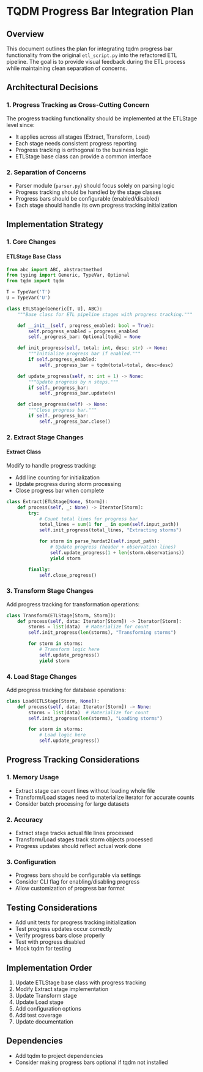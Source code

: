 # TQDM Progress Bar Integration Plan

## Overview

This document outlines the plan for integrating tqdm progress bar functionality from the original `etl_script.py` into the refactored ETL pipeline. The goal is to provide visual feedback during the ETL process while maintaining clean separation of concerns.

## Architectural Decisions

### 1. Progress Tracking as Cross-Cutting Concern

The progress tracking functionality should be implemented at the ETLStage level since:
- It applies across all stages (Extract, Transform, Load)
- Each stage needs consistent progress reporting
- Progress tracking is orthogonal to the business logic
- ETLStage base class can provide a common interface

### 2. Separation of Concerns

- Parser module (`parser.py`) should focus solely on parsing logic
- Progress tracking should be handled by the stage classes
- Progress bars should be configurable (enabled/disabled)
- Each stage should handle its own progress tracking initialization

## Implementation Strategy

### 1. Core Changes

#### ETLStage Base Class

```python
from abc import ABC, abstractmethod
from typing import Generic, TypeVar, Optional
from tqdm import tqdm

T = TypeVar('T')
U = TypeVar('U')

class ETLStage(Generic[T, U], ABC):
    """Base class for ETL pipeline stages with progress tracking."""

    def __init__(self, progress_enabled: bool = True):
        self.progress_enabled = progress_enabled
        self._progress_bar: Optional[tqdm] = None

    def init_progress(self, total: int, desc: str) -> None:
        """Initialize progress bar if enabled."""
        if self.progress_enabled:
            self._progress_bar = tqdm(total=total, desc=desc)

    def update_progress(self, n: int = 1) -> None:
        """Update progress by n steps."""
        if self._progress_bar:
            self._progress_bar.update(n)

    def close_progress(self) -> None:
        """Close progress bar."""
        if self._progress_bar:
            self._progress_bar.close()
```

### 2. Extract Stage Changes

#### Extract Class

Modify to handle progress tracking:
- Add line counting for initialization
- Update progress during storm processing
- Close progress bar when complete

```python
class Extract(ETLStage[None, Storm]):
    def process(self, _: None) -> Iterator[Storm]:
        try:
            # Count total lines for progress bar
            total_lines = sum(1 for _ in open(self.input_path))
            self.init_progress(total_lines, "Extracting storms")

            for storm in parse_hurdat2(self.input_path):
                # Update progress (header + observation lines)
                self.update_progress(1 + len(storm.observations))
                yield storm

        finally:
            self.close_progress()
```

### 3. Transform Stage Changes

Add progress tracking for transformation operations:

```python
class Transform(ETLStage[Storm, Storm]):
    def process(self, data: Iterator[Storm]) -> Iterator[Storm]:
        storms = list(data)  # Materialize for count
        self.init_progress(len(storms), "Transforming storms")

        for storm in storms:
            # Transform logic here
            self.update_progress()
            yield storm
```

### 4. Load Stage Changes

Add progress tracking for database operations:

```python
class Load(ETLStage[Storm, None]):
    def process(self, data: Iterator[Storm]) -> None:
        storms = list(data)  # Materialize for count
        self.init_progress(len(storms), "Loading storms")

        for storm in storms:
            # Load logic here
            self.update_progress()
```

## Progress Tracking Considerations

### 1. Memory Usage

- Extract stage can count lines without loading whole file
- Transform/Load stages need to materialize iterator for accurate counts
- Consider batch processing for large datasets

### 2. Accuracy

- Extract stage tracks actual file lines processed
- Transform/Load stages track storm objects processed
- Progress updates should reflect actual work done

### 3. Configuration

- Progress bars should be configurable via settings
- Consider CLI flag for enabling/disabling progress
- Allow customization of progress bar format

## Testing Considerations

- Add unit tests for progress tracking initialization
- Test progress updates occur correctly
- Verify progress bars close properly
- Test with progress disabled
- Mock tqdm for testing

## Implementation Order

1. Update ETLStage base class with progress tracking
2. Modify Extract stage implementation
3. Update Transform stage
4. Update Load stage
5. Add configuration options
6. Add test coverage
7. Update documentation

## Dependencies

- Add tqdm to project dependencies
- Consider making progress bars optional if tqdm not installed
